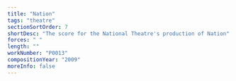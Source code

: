 ```yaml
---
title: "Nation"
tags: "theatre"
sectionSortOrder: 7
shortDesc: "The score for the National Theatre's production of Nation"
forces: " "
length: ""
workNumber: "P0013"
compositionYear: "2009"
moreInfo: false
---
```

